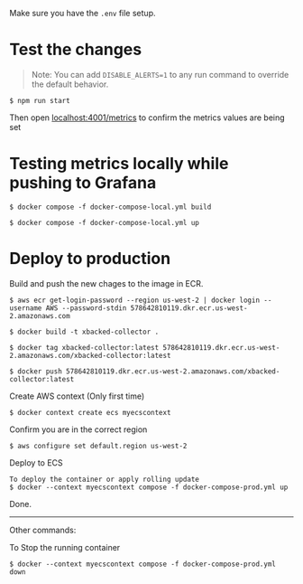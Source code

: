 Make sure you have the `.env` file setup.

# Test the changes

> Note: You can add `DISABLE_ALERTS=1` to any run command to override the default behavior.

```
$ npm run start
```
Then open [localhost:4001/metrics]() to confirm the metrics values are being set

# Testing metrics locally while pushing to Grafana
```
$ docker compose -f docker-compose-local.yml build
```
```
$ docker compose -f docker-compose-local.yml up
```

# Deploy to production

Build and push the new chages to the image in ECR.
```
$ aws ecr get-login-password --region us-west-2 | docker login --username AWS --password-stdin 578642810119.dkr.ecr.us-west-2.amazonaws.com
```
```
$ docker build -t xbacked-collector .
```
```
$ docker tag xbacked-collector:latest 578642810119.dkr.ecr.us-west-2.amazonaws.com/xbacked-collector:latest
```
```
$ docker push 578642810119.dkr.ecr.us-west-2.amazonaws.com/xbacked-collector:latest
```
Create AWS context (Only first time)
```
$ docker context create ecs myecscontext
```
Confirm you are in the correct region
```
$ aws configure set default.region us-west-2
```
Deploy to ECS
```
To deploy the container or apply rolling update
$ docker --context myecscontext compose -f docker-compose-prod.yml up
```
Done.

---
Other commands:

To Stop the running container
```
$ docker --context myecscontext compose -f docker-compose-prod.yml down
````